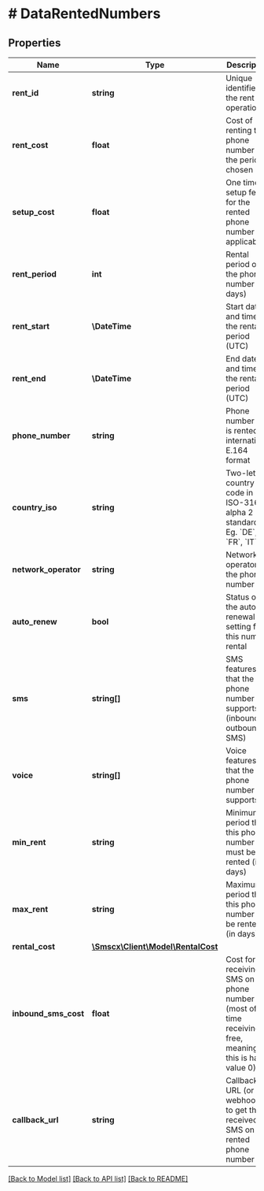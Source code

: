 # # DataRentedNumbers

## Properties

Name | Type | Description | Notes
------------ | ------------- | ------------- | -------------
**rent_id** | **string** | Unique identifier of the rent operation |
**rent_cost** | **float** | Cost of renting the phone number for the period chosen |
**setup_cost** | **float** | One time setup fee for the rented phone number (if applicable) |
**rent_period** | **int** | Rental period of the phone number (in days) |
**rent_start** | **\DateTime** | Start date and time of the rental period (UTC) |
**rent_end** | **\DateTime** | End date and time of the rental period (UTC) |
**phone_number** | **string** | Phone number that is rented in international E.164 format |
**country_iso** | **string** | Two-letter country code in ISO-3166 alpha 2 standard. Eg. &#x60;DE&#x60;, &#x60;FR&#x60;, &#x60;IT&#x60; |
**network_operator** | **string** | Network operator of the phone number |
**auto_renew** | **bool** | Status of the auto renewal setting for this number rental |
**sms** | **string[]** | SMS features that the phone number supports (inbound or outbound SMS) |
**voice** | **string[]** | Voice features that the phone number supports |
**min_rent** | **string** | Minimum period that this phone number must be rented (in days) |
**max_rent** | **string** | Maximum period that this phone number can be rented (in days) |
**rental_cost** | [**\Smscx\Client\Model\RentalCost**](RentalCost.md) |  |
**inbound_sms_cost** | **float** | Cost for receiving a SMS on this phone number (most of the time receiving is free, meaning this is has value 0) |
**callback_url** | **string** | Callback URL (or webhook) to get the received SMS on the rented phone number |

[[Back to Model list]](../../README.md#models) [[Back to API list]](../../README.md#endpoints) [[Back to README]](../../README.md)
